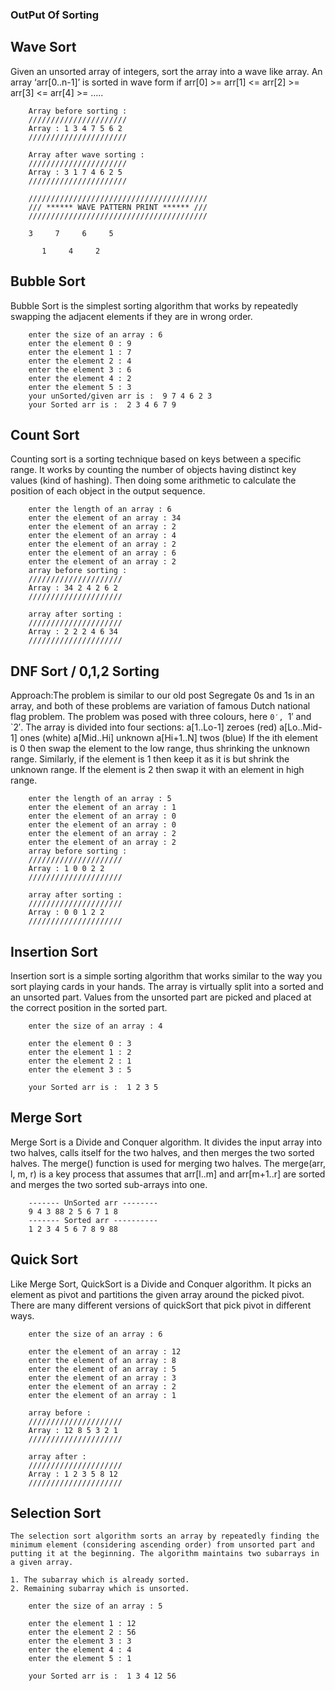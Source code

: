 ### OutPut Of Sorting


## Wave Sort

Given an unsorted array of integers, sort the array into a wave like array. An array ‘arr[0..n-1]’ is sorted in wave form if arr[0] >= arr[1] <= arr[2] >= arr[3] <= arr[4] >= …..

```
    Array before sorting : 
    //////////////////////
    Array : 1 3 4 7 5 6 2
    //////////////////////

    Array after wave sorting :
    //////////////////////
    Array : 3 1 7 4 6 2 5
    //////////////////////

    ////////////////////////////////////////
    /// ****** WAVE PATTERN PRINT ****** /// 
    ////////////////////////////////////////

    3     7     6     5

       1     4     2

```

## Bubble Sort
Bubble Sort is the simplest sorting algorithm that works by repeatedly swapping the adjacent elements if they are in wrong order.
```
    enter the size of an array : 6 
    enter the element 0 : 9 
    enter the element 1 : 7 
    enter the element 2 : 4 
    enter the element 3 : 6 
    enter the element 4 : 2 
    enter the element 5 : 3 
    your unSorted/given arr is :  9 7 4 6 2 3 
    your Sorted arr is :  2 3 4 6 7 9 
```

## Count Sort

Counting sort is a sorting technique based on keys between a specific range. It works by counting the number of objects having distinct key values (kind of hashing). Then doing some arithmetic to calculate the position of each object in the output sequence.
```
    enter the length of an array : 6 
    enter the element of an array : 34 
    enter the element of an array : 2 
    enter the element of an array : 4 
    enter the element of an array : 2 
    enter the element of an array : 6 
    enter the element of an array : 2 
    array before sorting : 
    /////////////////////
    Array : 34 2 4 2 6 2
    /////////////////////

    array after sorting :
    /////////////////////
    Array : 2 2 2 4 6 34 
    /////////////////////
```

## DNF Sort / 0,1,2 Sorting
Approach:The problem is similar to our old post Segregate 0s and 1s in an array, and both of these problems are variation of famous Dutch national flag problem.
The problem was posed with three colours, here `0′, `1′ and `2′. The array is divided into four
sections: 
a[1..Lo-1] zeroes (red)
a[Lo..Mid-1] ones (white)
a[Mid..Hi] unknown
a[Hi+1..N] twos (blue)
If the ith element is 0 then swap the element to the low range, thus shrinking the unknown range.
Similarly, if the element is 1 then keep it as it is but shrink the unknown range.
If the element is 2 then swap it with an element in high range.
```
    enter the length of an array : 5 
    enter the element of an array : 1 
    enter the element of an array : 0 
    enter the element of an array : 0 
    enter the element of an array : 2 
    enter the element of an array : 2 
    array before sorting : 
    /////////////////////
    Array : 1 0 0 2 2
    /////////////////////

    array after sorting :
    /////////////////////
    Array : 0 0 1 2 2
    /////////////////////
```

## Insertion Sort
Insertion sort is a simple sorting algorithm that works similar to the way you sort playing cards in your hands. The array is virtually split into a sorted and an unsorted part. Values from the unsorted part are picked and placed at the correct position in the sorted part.
```
    enter the size of an array : 4 

    enter the element 0 : 3
    enter the element 1 : 2
    enter the element 2 : 1
    enter the element 3 : 5

    your Sorted arr is :  1 2 3 5
```

## Merge Sort 
Merge Sort is a Divide and Conquer algorithm. It divides the input array into two halves, calls itself for the two halves, and then merges the two sorted halves. The merge() function is used for merging two halves. The merge(arr, l, m, r) is a key process that assumes that arr[l..m] and arr[m+1..r] are sorted and merges the two sorted sub-arrays into one.
```
    ------- UnSorted arr -------- 
    9 4 3 88 2 5 6 7 1 8 
    ------- Sorted arr ----------  
    1 2 3 4 5 6 7 8 9 88 
```  

## Quick Sort
Like Merge Sort, QuickSort is a Divide and Conquer algorithm. It picks an element as pivot and partitions the given array around the picked pivot. There are many different versions of quickSort that pick pivot in different ways. 
```
    enter the size of an array : 6 

    enter the element of an array : 12
    enter the element of an array : 8
    enter the element of an array : 5
    enter the element of an array : 3
    enter the element of an array : 2
    enter the element of an array : 1

    array before : 
    /////////////////////
    Array : 12 8 5 3 2 1
    /////////////////////

    array after :
    /////////////////////
    Array : 1 2 3 5 8 12 
    /////////////////////
```

## Selection Sort
    The selection sort algorithm sorts an array by repeatedly finding the minimum element (considering ascending order) from unsorted part and putting it at the beginning. The algorithm maintains two subarrays in a given array.
    
    1. The subarray which is already sorted. 
    2. Remaining subarray which is unsorted.
```
    enter the size of an array : 5 

    enter the element 1 : 12
    enter the element 2 : 56
    enter the element 3 : 3
    enter the element 4 : 4
    enter the element 5 : 1

    your Sorted arr is :  1 3 4 12 56
```
